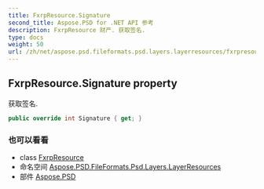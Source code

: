 ```yaml
---
title: FxrpResource.Signature
second_title: Aspose.PSD for .NET API 参考
description: FxrpResource 财产. 获取签名.
type: docs
weight: 50
url: /zh/net/aspose.psd.fileformats.psd.layers.layerresources/fxrpresource/signature/
---
```

## FxrpResource.Signature property

获取签名.

```csharp
public override int Signature { get; }
```

### 也可以看看

* class [FxrpResource](../)
* 命名空间 [Aspose.PSD.FileFormats.Psd.Layers.LayerResources](../../fxrpresource/)
* 部件 [Aspose.PSD](../../../)


